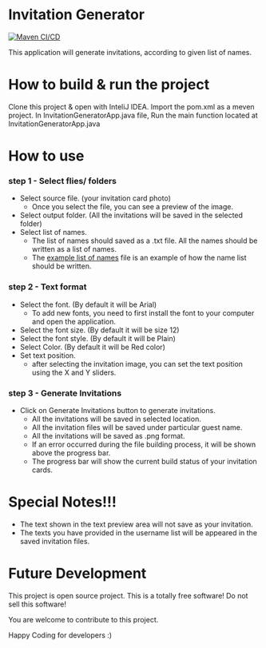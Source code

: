 # Invitation Generator
[![Maven CI/CD](https://github.com/pgsamila/Invitation-Generator/actions/workflows/main.yml/badge.svg?branch=master)](https://github.com/pgsamila/Invitation-Generator/actions/workflows/main.yml)

This application will generate invitations, according to given list of names.

# How to build & run the project
Clone this project & open with InteliJ IDEA. Import the pom.xml as a meven project. In InvitationGeneratorApp.java file, Run the main function located at InvitationGeneratorApp.java

# How to use
### step 1 - Select flies/ folders
- Select source file. (your invitation card photo)
  - Once you select the file, you can see a preview of the image.
- Select output folder. (All the invitations will be saved in the selected folder)
- Select list of names.
  - The list of names should saved as a .txt file. All the names should be written as a list of names.
  - The [example list of names](example_list_of_names.txt) file is an example of how the name list should be written.

### step 2 - Text format
- Select the font. (By default it will be Arial)
  - To add new fonts, you need to first install the font to your computer and open the application.
- Select the font size. (By default it will be size 12)
- Select the font style. (By default it will be Plain)
- Select Color. (By default it will be Red color)
- Set text position. 
  - after selecting the invitation image, you can set the text position using the X and Y sliders.

### step 3 - Generate Invitations
- Click on Generate Invitations button to generate invitations.
  - All the invitations will be saved in selected location.
  - All the invitation files will be saved under particular guest name.
  - All the invitations will be saved as .png format.
  - If an error occurred during the file building process, it will be shown above the progress bar.
  - The progress bar will show the current build status of your invitation cards.

# Special Notes!!!
- The text shown in the text preview area will not save as your invitation.
- The texts you have provided in the username list will be appeared in the saved invitation files.

# Future Development
This project is open source project. This is a totally free software! Do not sell this software!

You are welcome to contribute to this project.

Happy Coding for developers :)